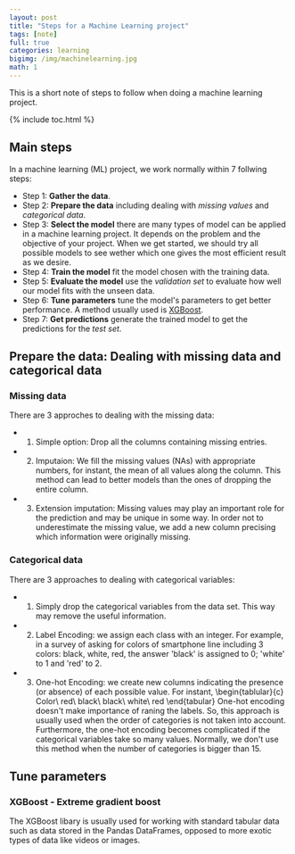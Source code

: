 ```yaml
---
layout: post
title: "Steps for a Machine Learning project"
tags: [note]
full: true
categories: learning
bigimg: /img/machinelearning.jpg
math: 1
---
```


This is a short note of steps to follow when doing a machine learning project.

{% include toc.html %}

## Main steps

In a machine learning (ML) project, we work normally within 7 follwing steps:
- Step 1: **Gather the data**.
- Step 2: **Prepare the data** including dealing with *missing values* and *categorical data*.
- Step 3: **Select the model** there are many types of model can be applied in a machine learning project. It depends on the problem and the objective of your project. When we get started, we should try all possible models to see wether which one gives the most efficient result as we desire.
- Step 4: **Train the model** fit the model chosen with the training data.
- Step 5: **Evaluate the model** use the *validation set* to evaluate how well our model fits with the unseen data.
- Step 6: **Tune parameters** tune the model's parameters to get better performance. A method usually used is [XGBoost](https://www.kaggle.com/alexisbcook/xgboost).
- Step 7: **Get predictions** generate the trained model to get the predictions for the *test set*. 



## Prepare the data: Dealing with missing data and categorical data
  ### Missing data
  There are 3 approches to dealing with the missing data:
  - 1. Simple option: Drop all the columns containing missing entries.
  - 2. Imputaion: We fill the missing values (NAs) with appropriate numbers, for instant, the mean of all values along the column. This method can lead to better models than the ones of dropping the entire column.
  - 3. Extension imputation: Missing values may play an important role for the prediction and may be unique in some way. In order not to underestimate the missing value, we add a new column precising which information were originally missing.
  ### Categorical data
  There are 3 approaches to dealing with categorical variables:
  - 1. Simply drop the categorical variables from the data set. This way may remove the useful information.
  - 2. Label Encoding: we assign each class with an integer. For example, in a survey of asking for colors of smartphone line including 3 colors: black, white, red, the answer 'black' is assigned to $0$; 'white' to $1$ and 'red' to $2$.
  - 3. One-hot Encoding: we create new columns indicating the presence (or absence) of each possible value. For instant,
  \begin{tablular}{c}
  Color\\
  red\\
  black\\
  black\\
  white\\
  red
  \end{tabular}
  One-hot encoding doesn't make importance of raning the labels. So, this approach is usually used when the order of categories is not taken into account. Furthermore, the one-hot encoding becomes complicated if the categorical variables take so many values. Normally, we don't use this method when the number of categories is bigger than 15.

## Tune parameters
  ### XGBoost - Extreme gradient boost
  The XGBoost libary is usually used for working with standard tabular data such as data stored in the Pandas DataFrames, opposed to more exotic types of data like videos or images.

